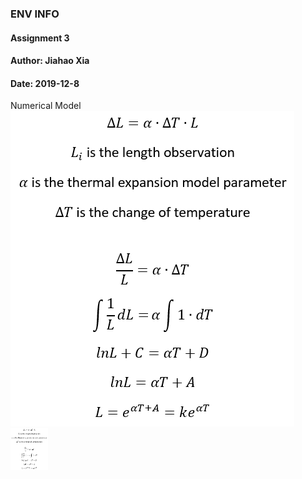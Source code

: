 ### ENV INFO
#### Assignment 3
#### Author: Jiahao Xia
#### Date: 2019-12-8
Numerical Model<br>
![Numerical Model](https://github.com/JiahaoXia/EI_Assignment3/blob/master/img/numerical%20model.png)
<img src="https://github.com/JiahaoXia/EI_Assignment3/blob/master/img/numerical%20model.png" width=60>
